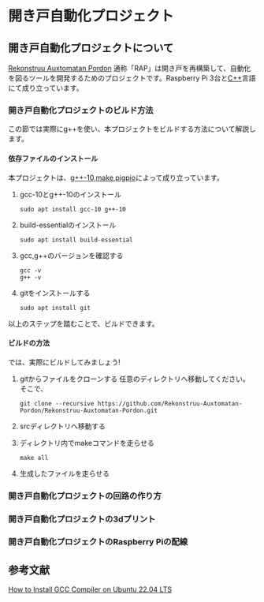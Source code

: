 # 開き戸自動化プロジェクト

## 開き戸自動化プロジェクトについて

[Rekonstruu Auxtomatan Pordon](https://github.com/Rekonstruu-Auxtomatan-Pordon/Rekonstruu-Auxtomatan-Pordon) 通称「RAP」は開き戸を再構築して、自動化を図るツールを開発するためのプロジェクトです。Raspberry Pi 3台と[C++](https://isocpp.org/)言語にて成り立っています。

### 開き戸自動化プロジェクトのビルド方法

この節では実際にg++を使い、本プロジェクトをビルドする方法について解説します。

#### 依存ファイルのインストール

本プロジェクトは、[g++-10](https://packages.debian.org/sid/g++-10),[make](https://packages.debian.org/bullseye/make),[pigpio](https://github.com/joan2937/pigpio)によって成り立っています。

1. gcc-10とg++-10のインストール

    ```shell
    sudo apt install gcc-10 g++-10
    ```

2. build-essentialのインストール

    ```shell
    sudo apt install build-essential
    ```
3. gcc,g++のバージョンを確認する

    ```shell
    gcc -v
    g++ -v
    ```

4. gitをインストールする

    ```shell
    sudo apt install git
    ```

以上のステップを踏むことで、ビルドできます。

#### ビルドの方法

では、実際にビルドしてみましょう!

1. gitからファイルをクローンする
    任意のディレクトリへ移動してください。
    そこで、

    ```shell
    git clone --recursive https://github.com/Rekonstruu-Auxtomatan-Pordon/Rekonstruu-Auxtomatan-Pordon.git
    ```

2. srcディレクトリへ移動する

3. ディレクトリ内でmakeコマンドを走らせる

    ```shell
    make all
    ```

4. 生成したファイルを走らせる

### 開き戸自動化プロジェクトの回路の作り方

### 開き戸自動化プロジェクトの3dプリント

### 開き戸自動化プロジェクトのRaspberry Piの配線

## 参考文献

[How to Install GCC Compiler on Ubuntu 22.04 LTS](https://www.linuxcapable.com/how-to-install-gcc-compiler-on-ubuntu-22-04-lts/)

